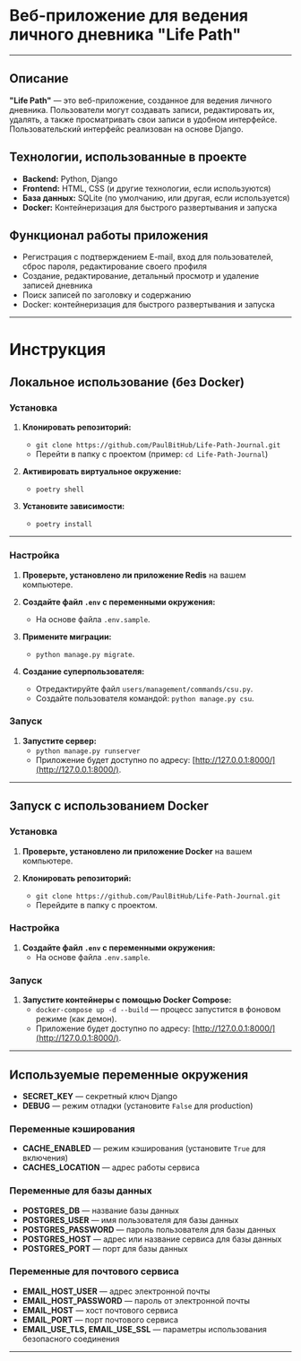 # Веб-приложение для ведения личного дневника "Life Path"
---

## Описание
**"Life Path"** — это веб-приложение, созданное для ведения личного дневника. Пользователи могут создавать записи, редактировать их, удалять, а также просматривать свои записи в удобном интерфейсе. Пользовательский интерфейс реализован на основе Django.

## Технологии, использованные в проекте
- **Backend:** Python, Django
- **Frontend:** HTML, CSS (и другие технологии, если используются)
- **База данных:** SQLite (по умолчанию, или другая, если используется)
- **Docker:** Контейнеризация для быстрого развертывания и запуска

## Функционал работы приложения
- Регистрация с подтверждением E-mail, вход для пользователей, сброс пароля, редактирование своего профиля
- Создание, редактирование, детальный просмотр и удаление записей дневника
- Поиск записей по заголовку и содержанию
- Docker: контейнеризация для быстрого развертывания и запуска

---

# Инструкция

## Локальное использование (без Docker)

### Установка
1. **Клонировать репозиторий:**
   - `git clone https://github.com/PaulBitHub/Life-Path-Journal.git`
   - Перейти в папку с проектом (пример: `cd Life-Path-Journal`)

2. **Активировать виртуальное окружение:**
   - `poetry shell`

3. **Установите зависимости:**
   - `poetry install`

---

### Настройка
1. **Проверьте, установлено ли приложение Redis** на вашем компьютере.

2. **Создайте файл `.env` с переменными окружения:**
   - На основе файла `.env.sample`.

3. **Примените миграции:**
   - `python manage.py migrate`.

4. **Создание суперпользователя:**
   - Отредактируйте файл `users/management/commands/csu.py`.
   - Создайте пользователя командой: `python manage.py csu`.

### Запуск
1. **Запустите сервер:**
   - `python manage.py runserver`
   - Приложение будет доступно по адресу: [http://127.0.0.1:8000/](http://127.0.0.1:8000/).

---

## Запуск с использованием Docker

### Установка
1. **Проверьте, установлено ли приложение Docker** на вашем компьютере.

2. **Клонировать репозиторий:**
   - `git clone https://github.com/PaulBitHub/Life-Path-Journal.git`
   - Перейдите в папку с проектом.

### Настройка
1. **Создайте файл `.env` с переменными окружения:**
   - На основе файла `.env.sample`.

### Запуск
1. **Запустите контейнеры с помощью Docker Compose:**
   - `docker-compose up -d --build` — процесс запустится в фоновом режиме (как демон).
   - Приложение будет доступно по адресу: [http://127.0.0.1:8000/](http://127.0.0.1:8000/).

---

## Используемые переменные окружения
- **SECRET_KEY** — секретный ключ Django
- **DEBUG** — режим отладки (установите `False` для production)

### Переменные кэширования
- **CACHE_ENABLED** — режим кэширования (установите `True` для включения)
- **CACHES_LOCATION** — адрес работы сервиса

### Переменные для базы данных
- **POSTGRES_DB** — название базы данных
- **POSTGRES_USER** — имя пользователя для базы данных
- **POSTGRES_PASSWORD** — пароль пользователя для базы данных
- **POSTGRES_HOST** — адрес или название сервиса для базы данных
- **POSTGRES_PORT** — порт для базы данных

### Переменные для почтового сервиса
- **EMAIL_HOST_USER** — адрес электронной почты
- **EMAIL_HOST_PASSWORD** — пароль от электронной почты
- **EMAIL_HOST** — хост почтового сервиса
- **EMAIL_PORT** — порт почтового сервиса
- **EMAIL_USE_TLS, EMAIL_USE_SSL** — параметры использования безопасного соединения

---
